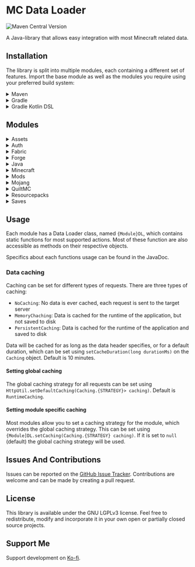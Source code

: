 # MC Data Loader

![Maven Central Version](https://img.shields.io/maven-central/v/dev.treset.mcdl/mcdl?style=flat-square&link=https%3A%2F%2Fcentral.sonatype.com%2Fartifact%2Fdev.treset.mcdl%2Fmcdl
)

A Java-library that allows easy integration with most Minecraft related data.

## Installation
The library is split into multiple modules, each containing a different set of features.
Import the base module as well as the modules you require using your preferred build system:

<details>
<summary>Maven</summary>

```xml
<dependencies>
    <dependency>
        <groupId>dev.treset.mcdl</groupId>
        <artifactId>mcdl</artifactId>
        <version>{version}</version>
    </dependency>
    <dependency>
      <groupId>dev.treset.mcdl</groupId>
      <artifactId>mcdl-{module-name}</artifactId>
      <version>{version}</version>
    </dependency>
</dependencies>
```
</details>

<details>
<summary>Gradle</summary>

```groovy
dependencies {
    implementation 'dev.treset.mcdl:mcdl:{version}'
    implementation 'dev.treset.mcdl:mcdl-{module-name}:{version}'
}
```

> [!TIP]
> If you are importing multiple modules, you can declare them programmatically:
> ```groovy
> def mcdlVersion = '{version}'
> def mcdlModules = ['{module-name1}', '{module-name2}']
> dependencies {
>     implementation 'dev.treset.mcdl:mcdl:$mcdlVersion'
>     for(module in mcdlModules) {
>         implementation 'dev.treset.mcdl:mcdl-$module:$mcdlVersion'
>     }
> }
> ```
</details>

<details>
<summary>Gradle Kotlin DSL</summary>

```kotlin
dependencies {
    implementation("dev.treset.mcdl:mcdl:{version}")
    implementation("dev.treset.mcdl:mcdl-{module-name}:{version}")
}
```

> [!TIP]
> If you are importing multiple modules, you can declare them programmatically:
> ```kotlin
> val mcdlVersion = "{version}"
> val mcdlModules = arrayOf("{module-name1}", "{module-name2}")
> dependencies {
>     implementation("dev.treset.mcdl:mcdl:$mcdlVersion")
>     for(module in mcdlModules) {
>         implementation("dev.treset.mcdl:mcdl-$module:$mcdlVersion")
>     }
> }
> ```
</details>

## Modules

<details><summary>Assets</summary>

- Fetching of Minecraft asset indexes
- Fetching and downloading of Minecraft assets
- Resolving assets to virtual assets
</details>

<details><summary>Auth</summary>

- Authenticating a Minecraft user using a Microsoft account
- Getting the users profile data
- Storing and reusing login tokens
</details>

<details><summary>Fabric</summary>

- Fetching Fabric verions
- Fetching Fabric loader profiles
- Downloading the Fabric client
- Downloading Fabric libraries
</details>

<details><summary>Forge</summary>

- Fetching Forge versions
- Fetching Forge installers
- Downloading and installing the Forge client (for Minecraft 1.5.2 and above)
- Downloading Forge libraries
</details>

<details><summary>Java</summary>

- Fetching Minecraft Java runtimes
- Downloading Minecraft Java files
</details>

<details><summary>Minecraft</summary>

- Fetching Minecraft versions
- Fetching Minecraft version details
- Downloading the Minecraft client
- Downloading Minecraft libraries
</details>

<details><summary>Mods</summary>

- Searching for Mods on Modrinth or CurseForge or both platforms combined
- Getting specific Mods from Modrinth or CurseForge
- Getting Mod Versions from Modrinth or CurseForge or both platforms combined
- Downloading Mod Versions
</details>

<details><summary>Mojang</summary>

- Fetching Minecraft Profiles for UUIDs
- Fetching Minecraft Users for usernames
</details>

<details><summary>QuiltMC</summary>

- Fetching QuiltMC versions
- Fetching QuiltMC loader profiles
- Downloading the QuiltMC client
- Downloading QuiltMC libraries
</details>

<details><summary>Resourcepacks</summary>

- Parsing resourcepack files or directories
</details>

<details><summary>Saves</summary>

- Parsing Minecraft world directories to get world name, description and icon
- Parsing Minecraft Server files to get server data
</details>

## Usage

Each module has a Data Loader class, named `{Module}DL`, which contains static functions for most supported actions.
Most of these function are also accessible as methods on their respective objects.

Specifics about each functions usage can be found in the JavaDoc.

### Data caching
Caching can be set for different types of requests. There are three types of caching:
- `NoCaching`: No data is ever cached, each request is sent to the target server
- `MemoryChaching`: Data is cached for the runtime of the application, but not saved to disk
- `PersistentCaching`: Data is cached for the runtime of the application and saved to disk

Data will be cached for as long as the data header specifies, or for a default duration, which can be set using `setCacheDuration(long durationMs)` on the `Caching` object. Default is 10 minutes.

#### Setting global caching

The global caching strategy for all requests can be set using ``HttpUtil.setDefaultCaching(Caching.{STRATEGY}> caching)``. Default is `RuntimeCaching`.

#### Setting module specific caching

Most modules allow you to set a caching strategy for the module, which overrides the global caching strategy. This can be set using `{Module]DL.setCaching(Caching.{STRATEGY} caching)`. If it is set to `null` (default) the global caching strategy will be used.

## Issues And Contributions

Issues can be reported on the [GitHub Issue Tracker](https://github.com/Tre5et/mcdl/issues). Contributions are welcome and can be made by creating a pull request.

## License

This library is available under the GNU LGPLv3 license. Feel free to redistribute, modify and incorporate it in your own open or partially closed source projects.

## Support Me

Support development on [Ko-fi](https://ko-fi.com/treset).



